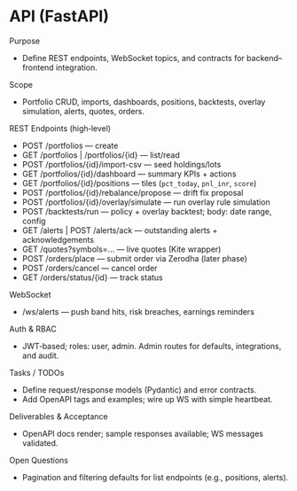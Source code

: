 # API (FastAPI)

Purpose

- Define REST endpoints, WebSocket topics, and contracts for backend–frontend integration.

Scope

- Portfolio CRUD, imports, dashboards, positions, backtests, overlay simulation, alerts, quotes, orders.

REST Endpoints (high‑level)

- POST /portfolios — create
- GET /portfolios | /portfolios/{id} — list/read
- POST /portfolios/{id}/import-csv — seed holdings/lots
- GET /portfolios/{id}/dashboard — summary KPIs + actions
- GET /portfolios/{id}/positions — tiles (`pct_today`, `pnl_inr`, `score`)
- POST /portfolios/{id}/rebalance/propose — drift fix proposal
- POST /portfolios/{id}/overlay/simulate — run overlay rule simulation
- POST /backtests/run — policy + overlay backtest; body: date range, config
- GET /alerts | POST /alerts/ack — outstanding alerts + acknowledgements
- GET /quotes?symbols=... — live quotes (Kite wrapper)
- POST /orders/place — submit order via Zerodha (later phase)
- POST /orders/cancel — cancel order
- GET /orders/status/{id} — track status

WebSocket

- /ws/alerts — push band hits, risk breaches, earnings reminders

Auth & RBAC

- JWT‑based; roles: user, admin. Admin routes for defaults, integrations, and audit.

Tasks / TODOs

- Define request/response models (Pydantic) and error contracts.
- Add OpenAPI tags and examples; wire up WS with simple heartbeat.

Deliverables & Acceptance

- OpenAPI docs render; sample responses available; WS messages validated.

Open Questions

- Pagination and filtering defaults for list endpoints (e.g., positions, alerts).

